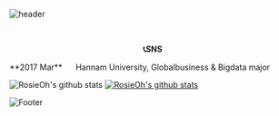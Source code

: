 ![header](https://capsule-render.vercel.app/api?type=waving&color=auto&height=200&section=header&text=Welcome%20MyProfile&fontSize=50)

<br>

<p align="center"> <b>📞SNS</b> </p>
**2017 Mar**&nbsp;&nbsp;&nbsp;&nbsp;&nbsp;&nbsp;Hannam University, Globalbusiness & Bigdata major

<br>

![RosieOh's github stats](https://github-readme-stats.vercel.app/api?username=RosieOh&show_icons=true)
[![RosieOh's github stats](https://github-readme-stats.vercel.app/api/top-langs/?username=RosieOh&show_icons=true&hide_border=true&title_color=004386&icon_color=004386&layout=compact)](https://github.com/RosieOh)

![Footer](https://capsule-render.vercel.app/api?type=waving&color=auto&height=200&section=footer)
